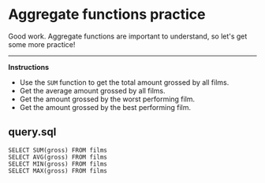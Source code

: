 # Aggregate functions practice

Good work. Aggregate functions are important to understand, so let's get some more practice!

<hr>

**Instructions**
* Use the `SUM` function to get the total amount grossed by all films.
* Get the average amount grossed by all films.
* Get the amount grossed by the worst performing film.
* Get the amount grossed by the best performing film.

## query.sql
```
SELECT SUM(gross) FROM films
SELECT AVG(gross) FROM films
SELECT MIN(gross) FROM films
SELECT MAX(gross) FROM films
```